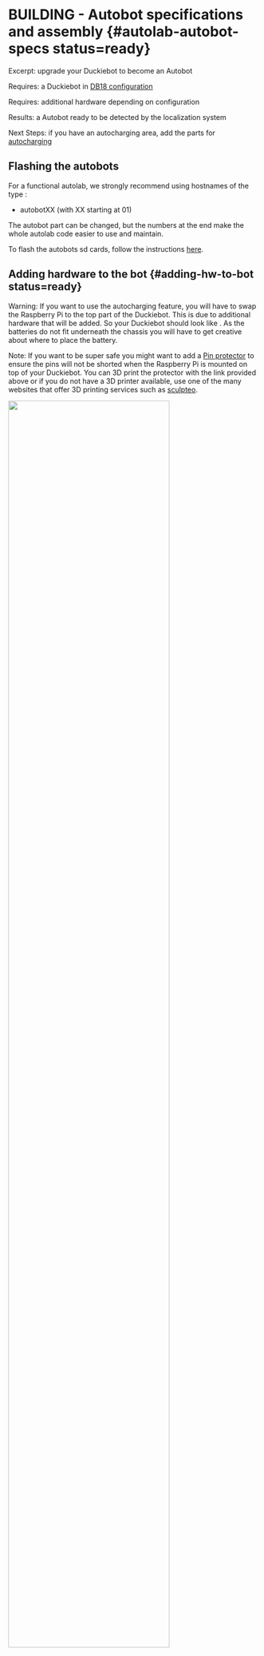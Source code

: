 # BUILDING - Autobot specifications and assembly {#autolab-autobot-specs status=ready}

Excerpt: upgrade your Duckiebot to become an Autobot

<div class='requirements' markdown="1">

Requires: a Duckiebot in [DB18 configuration](+opmanual_duckiebot#duckiebot-configurations)

Requires: additional hardware depending on configuration

Results: a Autobot ready to be detected by the localization system

Next Steps: if you have an autocharging area, add the parts for [autocharging](#autocharging-current-collector )

</div>

## Flashing the autobots

For a functional autolab, we strongly recommend using hostnames of the type :

- autobotXX (with XX starting at 01)

The autobot part can be changed, but the numbers at the end make the whole autolab code easier to use and maintain.

To flash the autobots sd cards, follow the instructions [here](+opmanual_duckiebot#setup-duckiebot).

## Adding hardware to the bot {#adding-hw-to-bot status=ready}

Warning: If you want to use the autocharging feature, you will have to swap the Raspberry Pi to the top part of the Duckiebot. This is due to additional hardware that will be added. So your Duckiebot should look like [](#fig:pre-autocharging-DB). As the batteries do not fit underneath the chassis you will have to get creative about where to place the battery.

Note: If you want to be super safe you might want to add a [Pin protector](https://drive.google.com/open?id=1YrE0E-Qe2v_7X06ddPYgzDtFMYBIbol9) to ensure the pins will not be shorted when the Raspberry Pi is mounted on top of your Duckiebot. You can 3D print the protector with the link provided above or if you do not have a 3D printer available, use one of the many websites that offer 3D printing services such as [sculpteo](https://www.sculpteo.com/en/).

<div figure-id="fig:pre-autocharging-DB">
<img src="images/pre-autocharging-DB.jpg" style="width: 80%"/>
<figcaption>
Pre-flight setup of the Duckiebot if you want to use autocharging.
</figcaption>
</div>


## For localization

### Material needed for the localization standoff {#material-autobot-localization status=ready}

* 4 standoffs M3 x 50mm for example from [here](https://www.distrelec.ch/en/spacer-bolt-6mm-50-mm-no-brand-distin3060pa-50/p/14843056?queryFromSuggest=true)
* 8 screws M3 * 8mm
* laser cut [top plate](https://github.com/duckietown/docs-resources_autolab/tree/daffy/Topplate_AprilTag)
* printed [April tags](https://github.com/duckietown/docs-resources_autolab/blob/daffy/AprilTags/Apriltags_autobots.pdf)


<div figure-id="fig:material_standoff_localization">
<img src="images/material_standoff_localization.jpg" style="width: 80%"/>
<figcaption>
Material needed for the localization standoff.
</figcaption>
</div>


### Assembly

Note: Do not get confused by having the Raspberry Pi on top in the instructions. If you do not plan to use autocharging, there is no need to have it on top.

First of all, attach the screws and standoffs to the Duckiebot. It is important that you use the same mounting position as we do in [](#fig:standoffs-mounted-autobot) because the localization system assumes the April tag to sit on a certain spot of the Autobot. If you place it differently, the localization will be imprecise.

<div figure-id="fig:standoffs-mounted-autobot-bigpic">
<img src="images/standoffs-mounted-autobot-bigpic.jpg" style="width: 80%"/>
<figcaption>
Standoffs mounted on the Autobot.
</figcaption>
</div>

<div figure-id="fig:standoffs-mounted-autobot">
<img src="images/standoffs-mounted-autobot.jpg" style="width: 80%"/>
<figcaption>
Spacers are moved to the very front of tghe mounting holes.
</figcaption>
</div>

Attach the printed April tag on your top plate. TIP: print the April tags directly onto self-attaching paper so you don't need to add any glue or similar and can easily remove the April tags if needed.
Here it is also important that you attach the April tag the exact same way as we do in [](#fig:standoff-AT-mounted) for the same reason as above. The April tag needs to be aligned with the engraving and the front edge and have the same orientation.

<div figure-id="fig:standoff-AT-mounted">
<img src="images/standoff-AT-mounted.jpg" style="width: 80%"/>
<figcaption>
April tag mounted on the top plate.
</figcaption>
</div>

You can now attach the top plate to the Autobot. The result should look like [](#fig:autobot-localization)

<div figure-id="fig:autobot-localization">
<img src="images/autobot-localization.jpg" style="width: 80%"/>
<figcaption>
Autobot ready to be detected by the localization system.
</figcaption>
</div>




## For autocharging {#autocharging-current-collector status=ready}

In order to let a Duckiebot charge in a charger, additional hardware is needed. This piece is called the current collector.

<div class='requirements' markdown="1">

Requires: Material for a single current collector [](#sec:autocharging-current-collector-mat)

Result: A Duckiebot capable of charging [](#fig:capable-Dbot).

</div>

<div figure-id="fig:capable-Dbot">
<img src="20_charging_setup/images/assemblied_dbot.jpg" style="width: 80%"/>
<figcaption>
A charging capable Duckiebot.
</figcaption>
</div>


### Material needed for a single current collector {#autocharging-current-collector-mat}

* 6 $\times$ [laboratory plug CAT I Ø4mm](https://www.distrelec.ch/en/p/14048007)
* 2 $\times$ 1mm cable, length 30cm
* Autolab add-on board (get in touch on slack to find out how to get them)
* If printer available: $5g$ Material for the 3D printer (cutest color is yellow)
* April tag plate
* 16 $\times$ plastic spacers M2.5 $\times$ 12mm **or** 4 $\times$ spacers M2.5 $\times$ 50mm
* 7 $\times$ screw M2.5 $\times$ 10mm and nut M2.5
* Open ended USB cable 20cm
* Soldering iron and solder

### Assembly

#### Cut / Order the April tag plate

If **a laser cutter is available**, then laser cut [this file](https://www.thingiverse.com/download:5140588) with the dimensions $110 \times 110mm$ (you probably need to scale it, depending on your programs units).

If **no laser cutter is available**, then order [this file](https://www.thingiverse.com/download:5140588) with the dimensions $110 \times 110mm$ from a page, for example [https://www.sculpteo.com/en/](https://www.sculpteo.com/en/).

#### Print / Order the current collector

If **a 3D printer is available**, then [just follow these instructions](https://www.thingiverse.com/thing:2996297#instructions).

If **no 3D printer is available**, then order the printed part from [this site](https://www.shapeways.com/product/G5UASUBU4/megacity-current-collector-standard-version).

#### Put together three laboratory plugs

Take three laboratory plugs and put them together as seen in [](#fig:lp_assembly).

<div figure-id="fig:lp_assembly">
<img src="20_charging_setup/images/lp_assembly.jpg" style="width: 80%"/>
<figcaption>
Three laboratory plugs put together.
</figcaption>
</div>

#### Prepare the current collector soldering

Be sure to have everything ready in [](#fig:assembly_pre_cc)

<div figure-id="fig:assembly_pre_cc">
<img src="images/assembly_pre_cc.jpg" style="width: 80%"/>
<figcaption>
Neccessary parts for the current collector soldering
</figcaption>
</div>

#### Solder the wires

Solder the wires to the laboratory plugs as seen in [](#fig:soldered_lp).

<div figure-id="fig:soldered_lp">
<img src="images/soldered_lp.jpg" style="width: 80%"/>
<figcaption>
A wire soldered to the laboratory plugs.
</figcaption>
</div>

Put the cables through the 3D printed part as seen in [](#fig:soldered_cc).

<div figure-id="fig:soldered_cc">
<img src="images/soldered_cc.jpg" style="width: 80%"/>
<figcaption>
A current collector during the soldering process.
</figcaption>
</div>

#### Optional: Glue the laboratory plugs

If for any reason the laboratory plugs do not fit tightly in the 3D printed part, glue them.

#### Prepare the assembly

Make the parts ready as seen in [](#fig:assembly_current_collector).

<div figure-id="fig:assembly_current_collector">
<img src="images/assembly_current_collector.jpg" style="width: 80%"/>
<figcaption>
Neccessary parts for the assembly.
</figcaption>
</div>

#### Assemble the April tag plate

Assemble the April tag plate by using the acrylic glass, screws and distance keepers as seen in [](#fig:assembled_at_plate)

<div figure-id="fig:assembled_at_plate">
<img src="images/topplate.jpg" style="width: 80%"/>
<figcaption>
The assembled April tag plate
</figcaption>
</div>

##### Mount current collector to April tag plate

Mount the current collector by using three screws and nuts as seen in [](#fig:screwed_current_collector)

<div figure-id="fig:screwed_current_collector">
<img src="images/curr_collector_attach.jpg" style="width: 80%"/>
<figcaption>
The current collector mounted to the April tag plate.
</figcaption>
</div>

#### Plug in the Autolab add-on board

Plug in the Autolab add-on board as seen in [](#fig:plugged_addon_board). Also, screw the cables from the current collector as well as the open ends from the open ended USB cable to the add-on board.

<div figure-id="fig:plugged_addon_board">
<img src="images/plugged_addon_board.jpg" style="width: 80%"/>
<figcaption>
The Autolab add-on board.
</figcaption>
</div>

#### Mount the structure to the Duckiebot

Mount the April tag board with the current collector assembled to a Duckiebot as in [](#fig:result_cc) and [](#fig:mounted_at_plate). Plug in the USB cable to the battery of the Duckiebot.

<div figure-id="fig:mounted_at_plate">
<img src="images/att_topplate.jpg" style="width: 80%"/>
<figcaption>
The April tag plate mounted to a Duckiebot.
</figcaption>
</div>

<div figure-id="fig:result_cc">
<img src="images/assemblied_dbot.jpg" style="width: 80%"/>
<figcaption>
The resulting charging-capable Duckiebot.
</figcaption>
</div>

#### Test your setup

Connect the brass pieces to a 5V voltage source and check if the battery signals that it is charging.
